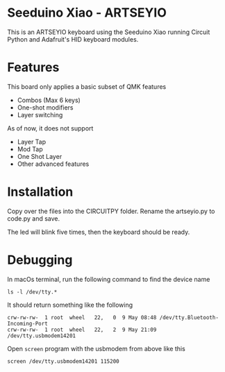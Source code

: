 # Seeduino Xiao - ARTSEYIO

This is an ARTSEYIO keyboard using the Seeduino Xiao running Circuit Python
and Adafruit's HID keyboard modules.


# Features
This board only applies a basic subset of QMK features

- Combos (Max 6 keys)
- One-shot modifiers
- Layer switching

As of now, it does not support

- Layer Tap
- Mod Tap
- One Shot Layer
- Other advanced features 

# Installation

Copy over the files into the CIRCUITPY folder.
Rename the artseyio.py to code.py and save.

The led will blink five times, then the keyboard should be ready.



# Debugging

In macOs terminal, run the following command to find the device name

```
ls -l /dev/tty.*
```

It should return something like the following

```
crw-rw-rw-  1 root  wheel   22,   0  9 May 08:48 /dev/tty.Bluetooth-Incoming-Port
crw-rw-rw-  1 root  wheel   22,   2  9 May 21:09 /dev/tty.usbmodem14201
```

Open `screen` program with the usbmodem from above like this

```
screen /dev/tty.usbmodem14201 115200
```

